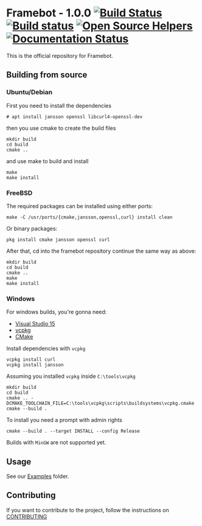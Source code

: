 # Framebot - 1.0.0 [![Build Status](https://travis-ci.org/giancarlopro/framebot.svg?branch=dev)](https://travis-ci.org/giancarlopro/framebot) [![Build status](https://ci.appveyor.com/api/projects/status/g8h0y0ebd4twwniv/branch/master?svg=true)](https://ci.appveyor.com/project/giancarlopro/framebot/branch/master) [![Open Source Helpers](https://www.codetriage.com/giancarlopro/framebot/badges/users.svg)](https://www.codetriage.com/giancarlopro/framebot) [![Documentation Status](https://readthedocs.org/projects/framebot/badge/?version=latest)](http://framebot.readthedocs.io/pt/latest/?badge=latest)

This is the official repository for Framebot.

## Building from source

### Ubuntu/Debian
First you need to install the dependencies

```
# apt install jansson openssl libcurl4-openssl-dev
```

then you use cmake to create the build files
```
mkdir build
cd build
cmake ..
```

and use make to build and install
```
make
make install
```

### FreeBSD
The required packages can be installed using either ports:

```
make -C /usr/ports/{cmake,jansson,openssl,curl} install clean
```

Or binary packages:

```
pkg install cmake jansson openssl curl
```

After that, cd into the framebot repository continue the same way as above:

```
mkdir build
cd build
cmake ..
make
make install
```

### Windows
For windows builds, you're gonna need:
- [Visual Studio 15](https://www.visualstudio.com)
- [vcpkg](https://github.com/Microsoft/vcpkg)
- [CMake](https://cmake.org/download/)

Install dependencies with `vcpkg`
```
vcpkg install curl
vcpkg install jansson
```

Assuming you installed `vcpkg` inside `C:\tools\vcpkg`
```
mkdir build
cd build
cmake .. -DCMAKE_TOOLCHAIN_FILE=C:\tools\vcpkg\scripts\buildsystems\vcpkg.cmake
cmake --build .
```

To install you need a prompt with admin rights
```
cmake --build . --target INSTALL --config Release
```

Builds with `MinGW` are not supported yet.
## Usage

See our [Examples](examples/) folder.

## Contributing

If you want to contribute to the project, follow the instructions on [CONTRIBUTING](CONTRIBUTING.md)
